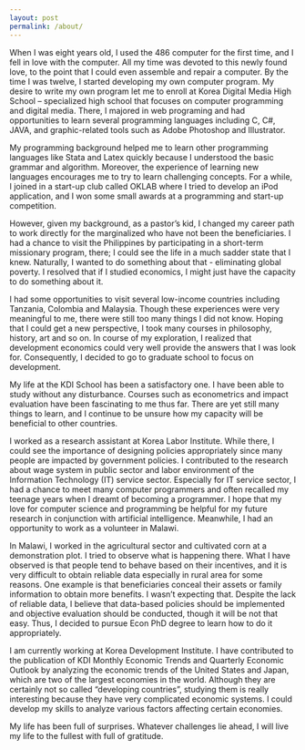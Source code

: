 ```yaml
---
layout: post
permalink: /about/
---
```


When I was eight years old, I used the 486 computer for the first time, and I fell in love with the computer. All my time was devoted to this newly found love, to the point that I could even assemble and repair a computer. By the time I was twelve, I started developing my own computer program. My desire to write my own program let me to enroll at Korea Digital Media High School – specialized high school that focuses on computer programming and digital media. There, I majored in web programing and had opportunities to learn several programming languages including C, C#, JAVA, and graphic-related tools such as Adobe Photoshop and Illustrator. <br>

My programming background helped me to learn other programming languages like Stata and Latex quickly because I understood the basic grammar and algorithm. Moreover, the experience of learning new languages encourages me to try to learn challenging concepts. For a while, I joined in a start-up club called OKLAB where I tried to develop an iPod application, and I won some small awards at a programming and start-up competition. <br>

However, given my background, as a pastor’s kid, I changed my career path to work directly for the marginalized who have not been the beneficiaries. I had a chance to visit the Philippines by participating in a short-term missionary program, there; I could see the life in a much sadder state that I knew. Naturally, I wanted to do something about that - eliminating global poverty. I resolved that if I studied economics, I might just have the capacity to do something about it. <br>

I had some opportunities to visit several low-income countries including Tanzania, Colombia and Malaysia. Though these experiences were very meaningful to me, there were still too many things I did not know. Hoping that I could get a new perspective, I took many courses in philosophy, history, art and so on. In course of my exploration, I realized that development economics could very well provide the answers that I was look for. Consequently, I decided to go to graduate school to focus on development. <br>

My life at the KDI School has been a satisfactory one. I have been able to study without any disturbance. Courses such as econometrics and impact evaluation have been fascinating to me thus far. There are yet still many things to learn, and I continue to be unsure how my capacity will be beneficial to other countries. <br>

I worked as a research assistant at Korea Labor Institute. While there, I could see the importance of designing policies appropriately since many people are impacted by government policies. I contributed to the research about wage system in public sector and labor environment of the Information Technology (IT) service sector. Especially for IT service sector, I had a chance to meet many computer programmers and often recalled my teenage years when I dreamt of becoming a programmer. I hope that my love for computer science and programming be helpful for my future research in conjunction with artificial intelligence. Meanwhile, I had an opportunity to work as a volunteer in Malawi. <br>

In Malawi, I worked in the agricultural sector and cultivated corn at a demonstration plot. I tried to observe what is happening there. What I have observed is that people tend to behave based on their incentives, and it is very difficult to obtain reliable data especially in rural area for some reasons. One example is that beneficiaries conceal their assets or family information to obtain more benefits. I wasn’t expecting that. Despite the lack of reliable data, I believe that data-based policies should be implemented and objective evaluation should be conducted, though it will be not that easy. Thus, I decided to pursue Econ PhD degree to learn how to do it appropriately. <br>

I am currently working at Korea Development Institute. I have contributed to the publication of KDI Monthly Economic Trends and Quarterly Economic Outlook by analyzing the economic trends of the United States and Japan, which are two of the largest economies in the world. Although they are certainly not so called “developing countries”, studying them is really interesting because they have very complicated economic systems. I could develop my skills to analyze various factors affecting certain economies. <br>

My life has been full of surprises. Whatever challenges lie ahead, I will live my life to the fullest with full of gratitude. <br>
